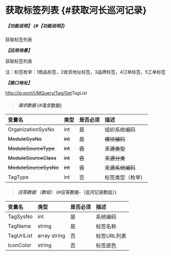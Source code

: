 # 获取标签列表 {#获取河长巡河记录}

##### _【功能说明】_ {#【功能说明】}

获取标签列表

_**【应用场景】**_

获取标签列表

注：标签枚举：1商品标签，2收货地址标签，3品牌标签，4订单标签，5工单标签

_**【接口地址】**_

[http://ip:port/UMQuery/Tag/Get](http://ip:port/HMQuery/PatrolRiver/GetPatrolRivers)TagList

> #### _请求数据_ {#请求数据}

| 变量名 | 类型 | 是否必须 | 描述 |
| :--- | :--- | :--- | :--- |
| OrganizationSysNo | int | 是 | 组织系统编码 |
| ~~ModuleSysNo~~ | ~~int~~ | ~~是~~ | ~~模块编码~~ |
| ~~ModuleSourceType~~ | ~~int~~ | ~~否~~ | ~~来源类型~~ |
| ~~ModuleSourceClass~~ | ~~int~~ | ~~否~~ | ~~来源分类~~ |
| ~~ModuleSourceSysNo~~ | ~~int~~ | ~~否~~ | ~~来源系统编码~~ |
| TagType | int | 否 | 标签类型（枚举） |

> #### _应答数据 （数组）_ {#应答数据-（巡河记录数组）}

| 变量名 | 类型 | 是否必须 | 描述 |
| :--- | :--- | :--- | :--- |
| TagSysNo | int | 是 | 系统编码 |
| TagName | string | 是 | 标签名称 |
| TagUrlList | array string | 否 | 标签URL列表 |
| IconColor | string | 否 | 标签底色 |



